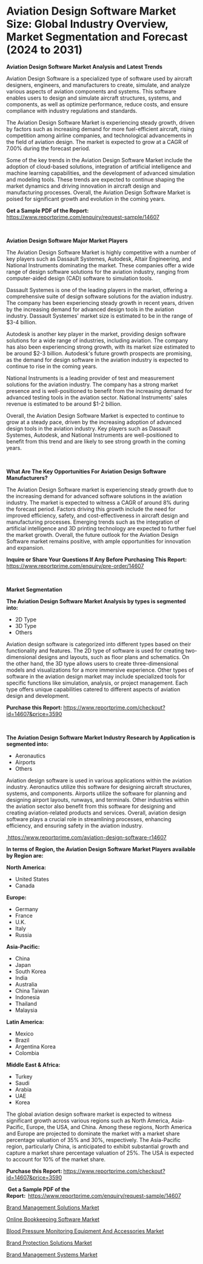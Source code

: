 <p><h1>Aviation Design Software Market Size: Global Industry Overview, Market Segmentation and Forecast (2024 to 2031)</h1></p><p><strong>Aviation Design Software Market Analysis and Latest Trends</strong></p>
<p><p>Aviation Design Software is a specialized type of software used by aircraft designers, engineers, and manufacturers to create, simulate, and analyze various aspects of aviation components and systems. This software enables users to design and simulate aircraft structures, systems, and components, as well as optimize performance, reduce costs, and ensure compliance with industry regulations and standards.</p><p>The Aviation Design Software Market is experiencing steady growth, driven by factors such as increasing demand for more fuel-efficient aircraft, rising competition among airline companies, and technological advancements in the field of aviation design. The market is expected to grow at a CAGR of 7.00% during the forecast period.</p><p>Some of the key trends in the Aviation Design Software Market include the adoption of cloud-based solutions, integration of artificial intelligence and machine learning capabilities, and the development of advanced simulation and modeling tools. These trends are expected to continue shaping the market dynamics and driving innovation in aircraft design and manufacturing processes. Overall, the Aviation Design Software Market is poised for significant growth and evolution in the coming years.</p></p>
<p><strong>Get a Sample PDF of the Report:&nbsp;</strong> <a href="https://www.reportprime.com/enquiry/request-sample/14607">https://www.reportprime.com/enquiry/request-sample/14607</a></p>
<p>&nbsp;</p>
<p><strong>Aviation Design Software Major Market Players</strong></p>
<p><p>The Aviation Design Software Market is highly competitive with a number of key players such as Dassault Systemes, Autodesk, Altair Engineering, and National Instruments dominating the market. These companies offer a wide range of design software solutions for the aviation industry, ranging from computer-aided design (CAD) software to simulation tools.</p><p>Dassault Systemes is one of the leading players in the market, offering a comprehensive suite of design software solutions for the aviation industry. The company has been experiencing steady growth in recent years, driven by the increasing demand for advanced design tools in the aviation industry. Dassault Systemes' market size is estimated to be in the range of $3-4 billion.</p><p>Autodesk is another key player in the market, providing design software solutions for a wide range of industries, including aviation. The company has also been experiencing strong growth, with its market size estimated to be around $2-3 billion. Autodesk's future growth prospects are promising, as the demand for design software in the aviation industry is expected to continue to rise in the coming years.</p><p>National Instruments is a leading provider of test and measurement solutions for the aviation industry. The company has a strong market presence and is well-positioned to benefit from the increasing demand for advanced testing tools in the aviation sector. National Instruments' sales revenue is estimated to be around $1-2 billion.</p><p>Overall, the Aviation Design Software Market is expected to continue to grow at a steady pace, driven by the increasing adoption of advanced design tools in the aviation industry. Key players such as Dassault Systemes, Autodesk, and National Instruments are well-positioned to benefit from this trend and are likely to see strong growth in the coming years.</p></p>
<p>&nbsp;</p>
<p><strong>What Are The Key Opportunities For Aviation Design Software Manufacturers?</strong></p>
<p><p>The Aviation Design Software market is experiencing steady growth due to the increasing demand for advanced software solutions in the aviation industry. The market is expected to witness a CAGR of around 8% during the forecast period. Factors driving this growth include the need for improved efficiency, safety, and cost-effectiveness in aircraft design and manufacturing processes. Emerging trends such as the integration of artificial intelligence and 3D printing technology are expected to further fuel the market growth. Overall, the future outlook for the Aviation Design Software market remains positive, with ample opportunities for innovation and expansion.</p></p>
<p><strong>Inquire or Share Your Questions If Any Before Purchasing This Report:</strong> <a href="https://www.reportprime.com/enquiry/pre-order/14607">https://www.reportprime.com/enquiry/pre-order/14607</a></p>
<p>&nbsp;</p>
<p><strong>Market Segmentation</strong></p>
<p><strong>The Aviation Design Software Market Analysis by types is segmented into:</strong></p>
<p><ul><li>2D Type</li><li>3D Type</li><li>Others</li></ul></p>
<p><p>Aviation design software is categorized into different types based on their functionality and features. The 2D type of software is used for creating two-dimensional designs and layouts, such as floor plans and schematics. On the other hand, the 3D type allows users to create three-dimensional models and visualizations for a more immersive experience. Other types of software in the aviation design market may include specialized tools for specific functions like simulation, analysis, or project management. Each type offers unique capabilities catered to different aspects of aviation design and development.</p></p>
<p><strong>Purchase this Report:&nbsp;</strong><a href="https://www.reportprime.com/checkout?id=14607&price=3590">https://www.reportprime.com/checkout?id=14607&price=3590</a></p>
<p>&nbsp;</p>
<p><strong>The Aviation Design Software Market Industry Research by Application is segmented into:</strong></p>
<p><ul><li>Aeronautics</li><li>Airports</li><li>Others</li></ul></p>
<p><p>Aviation design software is used in various applications within the aviation industry. Aeronautics utilize this software for designing aircraft structures, systems, and components. Airports utilize the software for planning and designing airport layouts, runways, and terminals. Other industries within the aviation sector also benefit from this software for designing and creating aviation-related products and services. Overall, aviation design software plays a crucial role in streamlining processes, enhancing efficiency, and ensuring safety in the aviation industry.</p></p>
<p><a href="https://www.reportprime.com/aviation-design-software-r14607">&nbsp;https://www.reportprime.com/aviation-design-software-r14607</a></p>
<p><strong>In terms of Region, the Aviation Design Software Market Players available by Region are:</strong></p>
<p>
    <p> <strong> North America: </strong>
        <ul>
            <li>United States</li>
            <li>Canada</li>
        </ul>
        </p> 
    <p> <strong> Europe: </strong>
        <ul>
            <li>Germany</li>
            <li>France</li>
            <li>U.K.</li>
            <li>Italy</li>
            <li>Russia</li>
        </ul>
        </p> 
    <p> <strong> Asia-Pacific: </strong>
        <ul>
            <li>China</li>
            <li>Japan</li>
            <li>South Korea</li>
            <li>India</li>
            <li>Australia</li>
            <li>China Taiwan</li>
            <li>Indonesia</li>
            <li>Thailand</li>
            <li>Malaysia</li>
        </ul>
        </p> 
    <p> <strong> Latin America: </strong>
        <ul>
            <li>Mexico</li>
            <li>Brazil</li>
            <li>Argentina Korea</li>
            <li>Colombia</li>
        </ul>
        </p> 
    <p> <strong> Middle East & Africa: </strong>
        <ul>
            <li>Turkey</li>
            <li>Saudi</li>
            <li>Arabia</li>
            <li>UAE</li>
            <li>Korea</li>
        </ul>
    </p>
    </p>
<p><p>The global aviation design software market is expected to witness significant growth across various regions such as North America, Asia-Pacific, Europe, the USA, and China. Among these regions, North America and Europe are projected to dominate the market with a market share percentage valuation of 35% and 30%, respectively. The Asia-Pacific region, particularly China, is anticipated to exhibit substantial growth and capture a market share percentage valuation of 25%. The USA is expected to account for 10% of the market share.</p></p>
<p><strong>Purchase this Report: </strong><a href="https://www.reportprime.com/checkout?id=14607&price=3590">https://www.reportprime.com/checkout?id=14607&price=3590</a></p>
<p>&nbsp;<strong>Get a Sample PDF of the Report:&nbsp;&nbsp;</strong><a href="https://www.reportprime.com/enquiry/request-sample/14607">https://www.reportprime.com/enquiry/request-sample/14607</a></p>
<p><strong></strong></p>
<p><p><a href="https://github.com/nicholepatriciadoylenwnrjr0/Market-Research-Report-List-3/blob/main/brand-management-solutions-market.md">Brand Management Solutions Market</a></p><p><a href="https://github.com/gamblestampleyjenny50m5sl6/Market-Research-Report-List-4/blob/main/online-bookkeeping-software-market.md">Online Bookkeeping Software Market</a></p><p><a href="https://medium.com/@lizarempel/blood-pressure-monitoring-equipment-and-accessories-market-industry-landscape-growth-trajectories-fe3dc70add27">Blood Pressure Monitoring Equipment And Accessories Market</a></p><p><a href="https://github.com/nigngrjl95/Market-Research-Report-List-2/blob/main/brand-protection-solutions-market.md">Brand Protection Solutions Market</a></p><p><a href="https://github.com/ayamgoreng5458/Market-Research-Report-List-2/blob/main/brand-management-systems-market.md">Brand Management Systems Market</a></p></p>